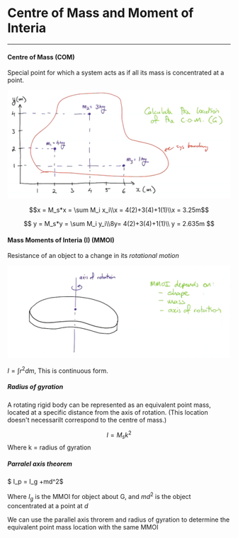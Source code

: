 # Centre of Mass and Moment of Interia
---
#### Centre of Mass (COM)
Special point for which a system acts as if all its mass is concentrated at a point.

![](/assets/COMeg1.png)

$$x = M_s*x = \sum M_i x_i\\x = 4(2)+3(4)+1(1)\\x = 3.25m$$

$$
y = M_s*y = \sum M_i y_i\\8y= 4(2)+3(4)+1(1)\\
y = 2.635m
$$


#### Mass Moments of Interia (I) (MMOI)

Resistance of an object to a change in its *rotational motion*

![](/assets/MMOIeg1.png)

$I = \int r^2 dm$, This is continuous form.

##### Radius of gyration

A rotating rigid body can be represented as an equivalent point mass, located at a specific distance from the axis of rotation. (This location doesn't necessarilt correspond to the centre of mass.)

$$
I = M_s k^2
$$
Where k = radius of gyration

##### Parralel axis theorem

$ I_p = I_g +md^2$

Where $I_g$ is the MMOI for object about G, and $md^2$ is the object concentrated at a point at $d$

We can use the parallel axis throrem and radius of gyration to determine the equivalent point mass location with the same MMOI

